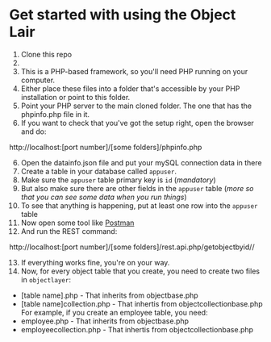 # Get started with using the Object Lair
1. Clone this repo
2. <SLIM STUFF NEEDS TO GO HERE>
2. This is a PHP-based framework, so you'll need PHP running on your computer.
3. Either place these files into a folder that's accessible by your PHP installation or point to this folder.
4. Point your PHP server to the main cloned folder. The one that has the phpinfo.php file in it.
5. If you want to check that you've got the setup right, open the browser and do:

http://localhost:[port number]/[some folders]/phpinfo.php

6. Open the datainfo.json file and put your mySQL connection data in there
7. Create a table in your database called `appuser`.
8. Make sure the `appuser` table primary key is `id` (*mandatory*)
9. But also make sure there are other fields in the `appuser` table (*more so that you can see some data when you run things*)
10. To see that anything is happening, put at least one row into the `appuser` table
11. Now open some tool like [Postman](https://www.getpostman.com/)
12. And run the REST command:

http://localhost:[port number]/[some folders]/rest.api.php/getobjectbyid/<id for an appuser record that you created>/

13. If everything works fine, you're on your way.
14. Now, for every object table that you create, you need to create two files in `objectlayer`:

- [table name].php - That inherits from objectbase.php
- [table name]collection.php - That inhertis from objectcollectionbase.php
For example, if you create an employee table, you need:
- employee.php - That inherits from objectbase.php
- employeecollection.php - That inhertis from objectcollectionbase.php


